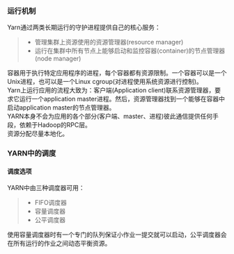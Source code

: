  ### 运行机制
 Yarn通过两类长期运行的守护进程提供自己的核心服务：
 >* 管理集群上资源使用的资源管理器(resource manager)
 >* 运行在集群中所有节点上能够启动和监控容器(container)的节点管理器(node manager)
 
 容器用于执行特定应用程序的进程，每个容器都有资源限制。一个容器可以是一个Unix进程，也可以是一个Linux cgroup(对进程使用系统资源进行控制)。   
 Yarn上运行应用的流程大致为：客户端(Application client)联系资源管理器，要求它运行一个application master进程。然后，资源管理器找到一个能够在容器中启动application master的节点管理器。     
 YARN本身不会为应用的各个部分(客户端、master、进程)彼此通信提供任何手段，依赖于Hadoop的RPC层。  
 资源分配尽量本地化。
 
 ### YARN中的调度
 #### 调度选项
 YARN中由三种调度器可用：
 >* FIFO调度器
 >* 容量调度器
 >* 公平调度器
 
 使用容量调度器时有一个专门的队列保证小作业一提交就可以启动，公平调度器会在所有运行的作业之间动态平衡资源。